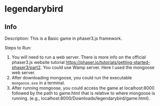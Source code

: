 # legendarybird

## Info

Description: This is a Basic game in phaser3.js framework.

Steps to Run:
1. You will need to run a web server. There is more info on the official phaser3.js website tutorial https://phaser.io/tutorials/getting-started-phaser3/part2.
    You could use Wamp server. Here I used the mongoose web server.
2. After downloading mongoose, you could run the executable `mongoose.exe` in a terminal.
3. After running mongoose, you could access the game at localhost:8000 followed by the path to game.html that is relative to where mongoose is running. (e.g., localhost:8000/Downloads/legendarybird/game.html).
